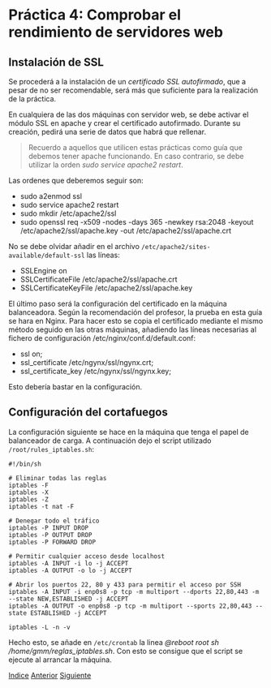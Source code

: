# Práctica 4: Comprobar el rendimiento de servidores web

## Instalación de SSL

Se procederá a la instalación de un *certificado SSL autofirmado*, que a pesar de no ser recomendable, será más que suficiente para la realización de la práctica.

En cualquiera de las dos máquinas con servidor web, se debe activar el módulo SSL en apache y crear el certificado autofirmado. Durante su creación, pedirá una serie de datos que habrá que rellenar.
> Recuerdo a aquellos que utilicen estas prácticas como guía que debemos tener apache funcionando. En caso contrario, se debe utilizar la orden *sudo service apache2 restart*.

Las ordenes que deberemos seguir son:
- sudo a2enmod ssl
- sudo service apache2 restart
- sudo mkdir /etc/apache2/ssl
- sudo openssl req -x509 -nodes -days 365 -newkey rsa:2048 -keyout /etc/apache2/ssl/apache.key -out /etc/apache2/ssl/apache.crt

No se debe olvidar añadir en el archivo `/etc/apache2/sites-available/default-ssl` las líneas:
- SSLEngine on
- SSLCertificateFile  /etc/apache2/ssl/apache.crt 
- SSLCertificateKeyFile /etc/apache2/ssl/apache.key

El último paso será la configuración del certificado en la máquina balanceadora. Según la recomendación del profesor, la prueba en esta guía se hara en Nginx. 
Para hacer esto se copia el certificado mediante el mismo método seguido en las otras máquinas, añadiendo las líneas necesarias al fichero de configuración /etc/nginx/conf.d/default.conf:
- ssl on;
- ssl_certificate /etc/ngynx/ssl/ngynx.crt;
- ssl_certificate_key /etc/ngynx/ssl/ngynx.key;

Esto debería bastar en la configuración.

## Configuración del cortafuegos
La configuración siguiente se hace en la máquina que tenga el papel de balanceador de carga.
A continuación dejo el script utilizado `/root/rules_iptables.sh`:
```shell
#!/bin/sh

# Eliminar todas las reglas
iptables -F
iptables -X
iptables -Z
iptables -t nat -F

# Denegar todo el tráfico
iptables -P INPUT DROP
iptables -P OUTPUT DROP
iptables -P FORWARD DROP

# Permitir cualquier acceso desde localhost
iptables -A INPUT -i lo -j ACCEPT
iptables -A OUTPUT -o lo -j ACCEPT

# Abrir los puertos 22, 80 y 433 para permitir el acceso por SSH
iptables -A INPUT -i enp0s8 -p tcp -m multiport --dports 22,80,443 -m --state NEW,ESTABLISHED -j ACCEPT
iptables -A OUTPUT -o enp0s8 -p tcp -m multiport --sports 22,80,443 --state ESTABLISHED -j ACCEPT

iptables -L -n -v
```
Hecho esto, se añade en `/etc/crontab` la linea *@reboot     root        sh /home/gmm/reglas_iptables.sh*. Con esto se consigue que el script se ejecute al arrancar la máquina.

[Indice](https://github.com/JoseAdriGP/SWAP-Practicas/blob/master/README.md) [Anterior](https://github.com/JoseAdriGP/SWAP/blob/master/Practicas/P3/README.md) [Siguiente](https://github.com/JoseAdriGP/SWAP/blob/master/Practicas/P5/README.md)
